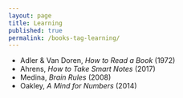 ```yaml
---
layout: page
title: Learning
published: true
permalink: /books-tag-learning/
---
```


* Adler & Van Doren, _How to Read a Book_ (1972) 
* Ahrens, _How to Take Smart Notes_ (2017) 
* Medina, _Brain Rules_ (2008) 
* Oakley, _A Mind for Numbers_ (2014) 
